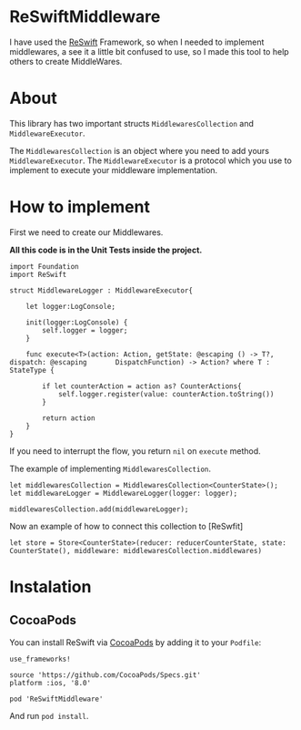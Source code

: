 # ReSwiftMiddleware
I have used the [ReSwift] Framework, so when I needed to implement middlewares, a see it a little bit confused to use, so I made this tool to help others to create MiddleWares.

# About
This library has two important structs `MiddlewaresCollection` and `MiddlewareExecutor`.

The `MiddlewaresCollection` is an object where you need to add yours `MiddlewareExecutor`.
The `MiddlewareExecutor` is a protocol which you use to implement to execute your middleware implementation.

# How to implement

First we need to create our Middlewares.

**All this code is in the Unit Tests inside the project.**

```
import Foundation
import ReSwift

struct MiddlewareLogger : MiddlewareExecutor{

    let logger:LogConsole;

    init(logger:LogConsole) {
        self.logger = logger;
    }

    func execute<T>(action: Action, getState: @escaping () -> T?, dispatch: @escaping       DispatchFunction) -> Action? where T : StateType {

        if let counterAction = action as? CounterActions{
            self.logger.register(value: counterAction.toString())
        }

        return action
    }
}

```

If you need to interrupt the flow, you return `nil` on `execute` method.

The example of implementing `MiddlewaresCollection`.

```
let middlewaresCollection = MiddlewaresCollection<CounterState>();
let middlewareLogger = MiddlewareLogger(logger: logger);

middlewaresCollection.add(middlewareLogger);
```

Now an example of how to connect this collection to [ReSwfit]

```
let store = Store<CounterState>(reducer: reducerCounterState, state: CounterState(), middleware: middlewaresCollection.middlewares)
```

# Instalation

## CocoaPods

You can install ReSwift via [CocoaPods](https://cocoapods.org/) by adding it to your `Podfile`:
```
use_frameworks!

source 'https://github.com/CocoaPods/Specs.git'
platform :ios, '8.0'

pod 'ReSwiftMiddleware'
```

And run `pod install`.

[ReSwift]: <https://github.com/ReSwift/ReSwift>
